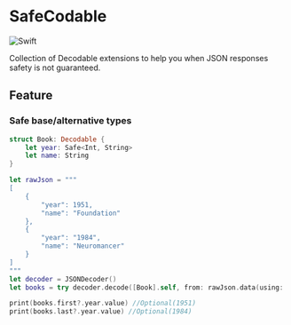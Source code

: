 # SafeCodable

![Swift](https://github.com/osrufung/SafeCodable/workflows/Swift/badge.svg)

Collection of Decodable extensions to help you when JSON responses safety is not guaranteed.


## Feature

### Safe base/alternative types

```swift
struct Book: Decodable {
    let year: Safe<Int, String>
    let name: String
}

let rawJson = """
[
    {
        "year": 1951,
        "name": "Foundation"
    },
    {
        "year": "1984",
        "name": "Neuromancer"
    }
]
"""
let decoder = JSONDecoder()
let books = try decoder.decode([Book].self, from: rawJson.data(using: .utf8)!)

print(books.first?.year.value) //Optional(1951)
print(books.last?.year.value) //Optional(1984)
```
